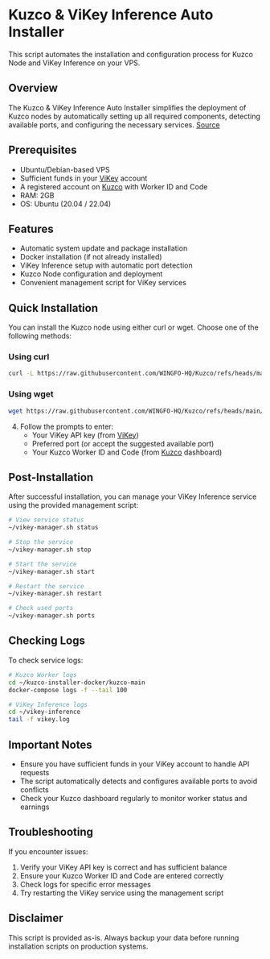 # Kuzco & ViKey Inference Auto Installer

This script automates the installation and configuration process for Kuzco Node and ViKey Inference on your VPS.

## Overview

The Kuzco & ViKey Inference Auto Installer simplifies the deployment of Kuzco nodes by automatically setting up all required components, detecting available ports, and configuring the necessary services. [Source](https://paragraph.com/@a31/%F0%9F%94%B0-tutorial-menjalankan-node-kuzco-tanpa-gpu-bisa-di-ram-2gb-aja)

## Prerequisites

- Ubuntu/Debian-based VPS
- Sufficient funds in your [ViKey](https://vikey.ai/) account
- A registered account on [Kuzco](https://inference.supply) with Worker ID and Code
- RAM: 2GB
- OS: Ubuntu (20.04 / 22.04)

## Features

- Automatic system update and package installation
- Docker installation (if not already installed)
- ViKey Inference setup with automatic port detection
- Kuzco Node configuration and deployment
- Convenient management script for ViKey services

## Quick Installation

You can install the Kuzco node using either curl or wget. Choose one of the following methods:

### Using curl

```bash
curl -L https://raw.githubusercontent.com/WINGFO-HQ/Kuzco/refs/heads/main/kuzco.sh -o kuzco.sh && chmod +x kuzco.sh && ./kuzco.sh
```

### Using wget

```bash
wget https://raw.githubusercontent.com/WINGFO-HQ/Kuzco/refs/heads/main/kuzco.sh && chmod +x kuzco.sh && ./kuzco.sh
```

4. Follow the prompts to enter:
   - Your ViKey API key (from [ViKey](https://vikey.ai/))
   - Preferred port (or accept the suggested available port)
   - Your Kuzco Worker ID and Code (from [Kuzco](https://inference.supply) dashboard)

## Post-Installation

After successful installation, you can manage your ViKey Inference service using the provided management script:

```bash
# View service status
~/vikey-manager.sh status

# Stop the service
~/vikey-manager.sh stop

# Start the service
~/vikey-manager.sh start

# Restart the service
~/vikey-manager.sh restart

# Check used ports
~/vikey-manager.sh ports
```

## Checking Logs

To check service logs:

```bash
# Kuzco Worker logs
cd ~/kuzco-installer-docker/kuzco-main
docker-compose logs -f --tail 100

# ViKey Inference logs
cd ~/vikey-inference
tail -f vikey.log
```

## Important Notes

- Ensure you have sufficient funds in your ViKey account to handle API requests
- The script automatically detects and configures available ports to avoid conflicts
- Check your Kuzco dashboard regularly to monitor worker status and earnings

## Troubleshooting

If you encounter issues:

1. Verify your ViKey API key is correct and has sufficient balance
2. Ensure your Kuzco Worker ID and Code are entered correctly
3. Check logs for specific error messages
4. Try restarting the ViKey service using the management script

## Disclaimer

This script is provided as-is. Always backup your data before running installation scripts on production systems.
